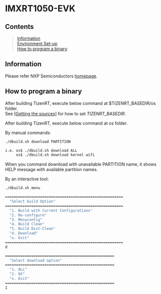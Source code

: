 # IMXRT1050-EVK

## Contents
> [Information](#information)  
> [Environment Set-up](#environment-set-up)  
> [How to program a binary](#how-to-program-a-binary)  

## Information
Please refer NXP Semiconductors [homepage](https://www.nxp.com/support/developer-resources/software-development-tools/i.mx-developer-resources/i.mx-rt1050-evaluation-kit:MIMXRT1050-EVK).

## How to program a binary
After building TizenRT, execute below command at $TIZENRT_BASEDIR/os folder.  
See [[Getting the sources]](https://github.com/Samsung/TizenRT#getting-the-sources) for how to set *TIZENRT_BASEDIR*.

After building TizenRT, execute below command at *os* folder.

By manual commands:
```bash
./dbuild.sh download PARTITION

i.e. os$ ./dbuild.sh download ALL
     os$ ./dbuild.sh download kernel wifi
```
When you command download with unavailable PARTITION name, it shows HELP message with available partition names.

By an interactive tool:
```bash
./dbuild.sh menu

======================================================
  "Select build Option"
======================================================
  "1. Build with Current Configurations"
  "2. Re-configure"
  "3. Menuconfig"
  "4. Build Clean"
  "5. Build Dist-Clean"
  "d. Download"
  "x. Exit"
======================================================
d

==================================================
  "Select download option"
==================================================
  "1. ALL"
  "2. OS"
  "x. Exit"
==================================================
1
```
